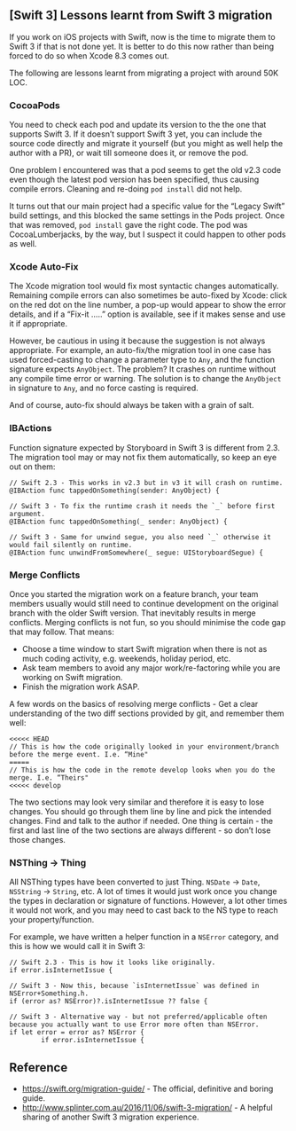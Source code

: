 ## [Swift 3] Lessons learnt from Swift 3 migration

If you work on iOS projects with Swift, now is the time to migrate them to Swift 3 if that is not done yet. It is better to do this now rather than being forced to do so when Xcode 8.3 comes out. 

The following are lessons learnt from migrating a project with around 50K LOC.


### CocoaPods

You need to check each pod and update its version to the the one that supports Swift 3. If it doesn’t support Swift 3 yet, you can include the source code directly and migrate it yourself (but you might as well help the author with a PR), or wait till someone does it, or remove the pod. 

One problem I encountered was that a pod seems to get the old v2.3  code even though the latest pod version has been specified, thus causing compile errors. Cleaning and re-doing `pod install` did not help. 

It turns out that our main project had a specific value for the “Legacy Swift” build settings, and this blocked the same settings in the Pods project. Once that was removed, `pod install` gave the right code. The pod was CocoaLumberjacks, by the way, but I suspect it could happen to other pods as well.

### Xcode Auto-Fix

The Xcode migration tool would fix most syntactic changes automatically. Remaining compile errors can also sometimes be auto-fixed by Xcode: click on the red dot on the line number, a pop-up would appear to show the error details, and if a “Fix-it …..” option is available, see if it makes sense and use it if appropriate. 

However, be cautious in using it because the suggestion is not always appropriate. For example, an auto-fix/the migration tool in one case has used forced-casting to change a parameter type to `Any`, and the function signature expects `AnyObject`. The problem? It crashes on runtime without any compile time error or warning. The solution is to change the `AnyObject` in signature to `Any`, and no force casting is required.

And of course, auto-fix should always be taken with a grain of salt.


### IBActions

Function signature expected by Storyboard in Swift 3 is different from 2.3. The migration tool may or may not fix them automatically, so keep an eye out on them:

``` 
// Swift 2.3 - This works in v2.3 but in v3 it will crash on runtime.
@IBAction func tappedOnSomething(sender: AnyObject) {

// Swift 3 - To fix the runtime crash it needs the `_` before first argument.
@IBAction func tappedOnSomething(_ sender: AnyObject) {

// Swift 3 - Same for unwind segue, you also need `_` otherwise it would fail silently on runtime.
@IBAction func unwindFromSomewhere(_ segue: UIStoryboardSegue) {
``` 


### Merge Conflicts

Once you started the migration work on a feature branch, your team members usually would still need to continue development on the original branch with the older Swift version. That inevitably results in merge conflicts. Merging conflicts is not fun, so you should minimise the code gap that may follow. That means:

- Choose a time window to start Swift migration when there is not as much coding activity, e.g. weekends, holiday period, etc.
- Ask team members to avoid any major work/re-factoring while you are working on Swift migration.
- Finish the migration work ASAP. 

A few words on the basics of resolving merge conflicts - Get a clear understanding of the two diff sections provided by git, and remember them well:

```
<<<<< HEAD
// This is how the code originally looked in your environment/branch before the merge event. I.e. “Mine"
===== 
// This is how the code in the remote develop looks when you do the merge. I.e. “Theirs"
<<<<< develop
```

The two sections may look very similar and therefore it is easy to lose changes. You should go through them line by line and pick the intended changes. Find and talk to the author if needed. One thing is certain - the first and last line of the two sections are always different - so don’t lose those changes.

### NSThing -> Thing

All NSThing types have been converted to just Thing. `NSDate` -> `Date`, `NSString` -> `String`, etc. A lot of times it would just work once you change the types in declaration or signature of functions. However, a lot other times it would not work, and you may need to cast back to the NS type to reach your property/function. 

For example, we have written a helper function in a `NSError` category, and this is how we would call it in Swift 3:

```
// Swift 2.3 - This is how it looks like originally.
if error.isInternetIssue {

// Swift 3 - Now this, because `isInternetIssue` was defined in NSError+Something.h.
if (error as? NSError)?.isInternetIssue ?? false {

// Swift 3 - Alternative way - but not preferred/applicable often because you actually want to use Error more often than NSError.
if let error = error as? NSError {
        if error.isInternetIssue {
```


## Reference 

- https://swift.org/migration-guide/ - The official, definitive and boring guide.
- http://www.splinter.com.au/2016/11/06/swift-3-migration/ - A helpful sharing of another Swift 3 migration experience.


